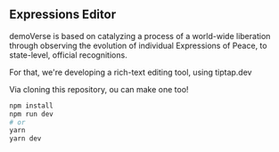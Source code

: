 
## Expressions Editor

demoVerse is based on catalyzing a process of a world-wide liberation through observing the evolution of individual Expressions of Peace, to state-level, official recognitions.

For that, we're developing a rich-text editing tool, using tiptap.dev 

Via cloning this repository, ou can make one too!
```bash
npm install
npm run dev
# or
yarn
yarn dev
```

